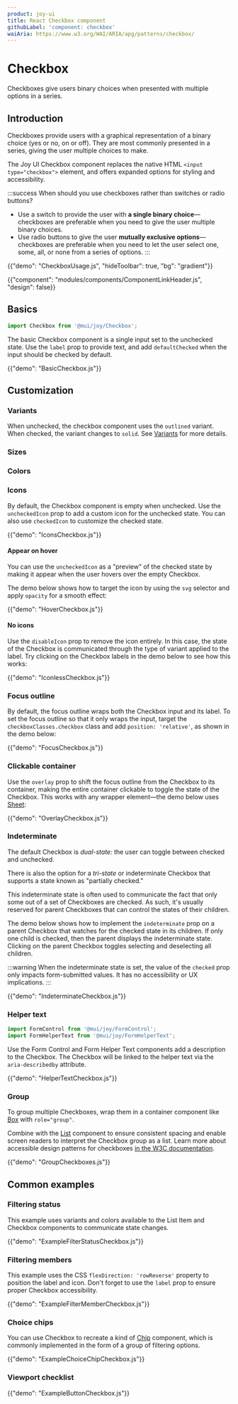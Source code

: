 ```yaml
---
product: joy-ui
title: React Checkbox component
githubLabel: 'component: checkbox'
waiAria: https://www.w3.org/WAI/ARIA/apg/patterns/checkbox/
---
```


# Checkbox

<p class="description">Checkboxes give users binary choices when presented with multiple options in a series.</p>

## Introduction

Checkboxes provide users with a graphical representation of a binary choice (yes or no, on or off).
They are most commonly presented in a series, giving the user multiple choices to make.

The Joy UI Checkbox component replaces the native HTML `<input type="checkbox">` element, and offers expanded options for styling and accessibility.

:::success
When should you use checkboxes rather than switches or radio buttons?

- Use a switch to provide the user with **a single binary choice**—checkboxes are preferable when you need to give the user multiple binary choices.
- Use radio buttons to give the user **mutually exclusive options**—checkboxes are preferable when you need to let the user select one, some, all, or none from a series of options.
  :::

{{"demo": "CheckboxUsage.js", "hideToolbar": true, "bg": "gradient"}}

{{"component": "modules/components/ComponentLinkHeader.js", "design": false}}

## Basics

```jsx
import Checkbox from '@mui/joy/Checkbox';
```

The basic Checkbox component is a single input set to the unchecked state.
Use the `label` prop to provide text, and add `defaultChecked` when the input should be checked by default.

{{"demo": "BasicCheckbox.js"}}

## Customization

### Variants

When unchecked, the checkbox component uses the `outlined` variant.
When checked, the variant changes to `solid`. See [Variants](#variants) for more details.

### Sizes

### Colors

### Icons

By default, the Checkbox component is empty when unchecked.
Use the `uncheckedIcon` prop to add a custom icon for the unchecked state.
You can also use `checkedIcon` to customize the checked state.

{{"demo": "IconsCheckbox.js"}}

#### Appear on hover

You can use the `uncheckedIcon` as a "preview" of the checked state by making it appear when the user hovers over the empty Checkbox.

The demo below shows how to target the icon by using the `svg` selector and apply `opacity` for a smooth effect:

{{"demo": "HoverCheckbox.js"}}

#### No icons

Use the `disableIcon` prop to remove the icon entirely.
In this case, the state of the Checkbox is communicated through the type of variant applied to the label.
Try clicking on the Checkbox labels in the demo below to see how this works:

{{"demo": "IconlessCheckbox.js"}}

### Focus outline

By default, the focus outline wraps both the Checkbox input and its label.
To set the focus outline so that it only wraps the input, target the `checkboxClasses.checkbox` class and add `position: 'relative'`, as shown in the demo below:

{{"demo": "FocusCheckbox.js"}}

### Clickable container

Use the `overlay` prop to shift the focus outline from the Checkbox to its container, making the entire container clickable to toggle the state of the Checkbox.
This works with any wrapper element—the demo below uses [Sheet](/joy-ui/react-sheet/):

{{"demo": "OverlayCheckbox.js"}}

### Indeterminate

The default Checkbox is _dual-state:_ the user can toggle between checked and unchecked.

There is also the option for a _tri-state_ or indeterminate Checkbox that supports a state known as "partially checked."

This indeterminate state is often used to communicate the fact that only some out of a set of Checkboxes are checked.
As such, it's usually reserved for parent Checkboxes that can control the states of their children.

The demo below shows how to implement the `indeterminate` prop on a parent Checkbox that watches for the checked state in its children.
If only one child is checked, then the parent displays the indeterminate state.
Clicking on the parent Checkbox toggles selecting and deselecting all children.

:::warning
When the indeterminate state is set, the value of the `checked` prop only impacts form-submitted values.
It has no accessibility or UX implications.
:::

{{"demo": "IndeterminateCheckbox.js"}}

### Helper text

```jsx
import FormControl from '@mui/joy/FormControl';
import FormHelperText from '@mui/joy/FormHelperText';
```

Use the Form Control and Form Helper Text components add a description to the Checkbox.
The Checkbox will be linked to the helper text via the `aria-describedby` attribute.

{{"demo": "HelperTextCheckbox.js"}}

### Group

To group multiple Checkboxes, wrap them in a container component like [Box](/joy-ui/react-box/) with `role="group"`.

Combine with the [List](/joy-ui/react-list/) component to ensure consistent spacing and enable screen readers to interpret the Checkbox group as a list.
Learn more about accessible design patterns for checkboxes [in the W3C documentation](https://www.w3.org/WAI/ARIA/apg/example-index/checkbox/checkbox.html).

{{"demo": "GroupCheckboxes.js"}}

## Common examples

### Filtering status

This example uses variants and colors available to the List Item and Checkbox components to communicate state changes.

{{"demo": "ExampleFilterStatusCheckbox.js"}}

### Filtering members

This example uses the CSS `flexDirection: 'rowReverse'` property to position the label and icon.
Don't forget to use the `label` prop to ensure proper Checkbox accessibility.

{{"demo": "ExampleFilterMemberCheckbox.js"}}

### Choice chips

You can use Checkbox to recreate a kind of [Chip](/material-ui/react-chip/) component, which is commonly implemented in the form of a group of filtering options.

{{"demo": "ExampleChoiceChipCheckbox.js"}}

### Viewport checklist

{{"demo": "ExampleButtonCheckbox.js"}}
